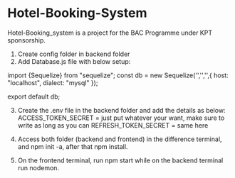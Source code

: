 # Hotel-Booking-System
Hotel-Booking_system is a project for the BAC Programme under KPT sponsorship.  

1. Create config folder in backend folder
2. Add Database.js file with below setup:

  import {Sequelize} from "sequelize";
  const db = new Sequelize('<yourdatabasename>','<yourusername eg:root>','<yourpassword>',{
      host: "localhost",
      dialect: "mysql"
  });

  export default db;

3. Create the .env file in the backend folder and add the details as below:
    ACCESS_TOKEN_SECRET = just put whatever your want, make sure to write as long as you can
    REFRESH_TOKEN_SECRET = same here
    
4. Access both folder (backend and frontend) in the difference terminal, and npm init -a, after that npm install.
5. On the frontend terminal, run npm start while on the backend terminal run nodemon.
